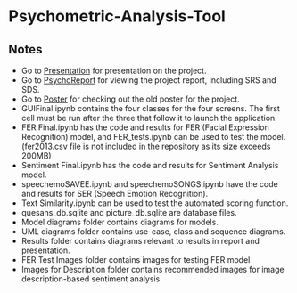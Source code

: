 # Psychometric-Analysis-Tool


## Notes
* Go to [Presentation](https://github.com/ApurvaBhargava/Psychometric-Analysis-Tool/blob/master/Documents/FYP%20Presentation.pdf) for presentation on the project.
* Go to [PsychoReport](https://github.com/ApurvaBhargava/Psychometric-Analysis-Tool/blob/master/Documents/PsychoReport.pdf) for viewing the project report, including SRS and SDS.
* Go to [Poster](https://github.com/ApurvaBhargava/Psychometric-Analysis-Tool/blob/master/Documents/Old%20Poster.pdf) for checking out the old poster for the project.
* GUIFinal.ipynb contains the four classes for the four screens. The first cell must be run after the three that follow it to launch the application.
* FER Final.ipynb has the code and results for FER (Facial Expression Recognition) model, and FER_tests.ipynb can be used to test the model. (fer2013.csv file is not included in the repository as its size exceeds 200MB)
* Sentiment Final.ipynb has the code and results for Sentiment Analysis model.
* speechemoSAVEE.ipynb and speechemoSONGS.ipynb have the code and results for SER (Speech Emotion Recognition).
* Text Similarity.ipynb can be used to test the automated scoring function.
* quesans_db.sqlite and picture_db.sqlite are database files.
* Model diagrams folder contains diagrams for models.
* UML diagrams folder contains use-case, class and sequence diagrams.
* Results folder contains diagrams relevant to results in report and presentation.
* FER Test Images folder contains images for testing FER model
* Images for Description folder contains recommended images for image description-based sentiment analysis.
